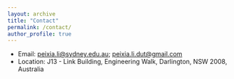 ```yaml
---
layout: archive
title: "Contact"
permalink: /contact/
author_profile: true
---
```



* Email: peixia.li@sydney.edu.au; peixia.li.dut@gmail.com
* Location: J13 - Link Building, Engineering Walk, Darlington, NSW 2008, Australia
